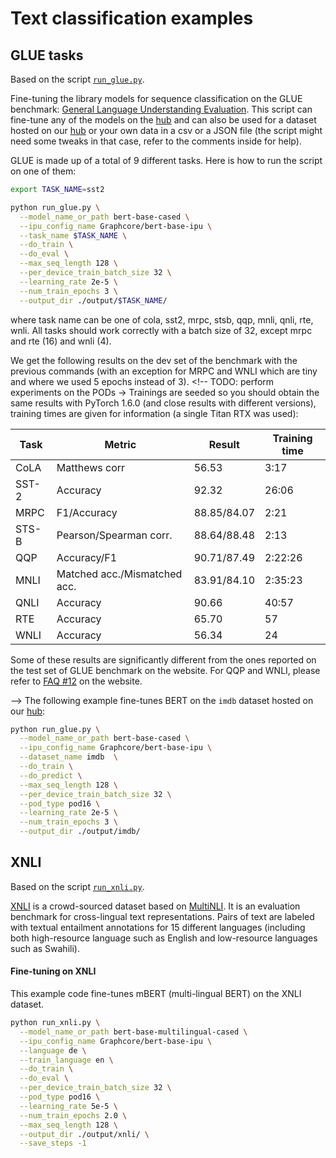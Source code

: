 <!---
Copyright 2020 The HuggingFace Team. All rights reserved.

Licensed under the Apache License, Version 2.0 (the "License");
you may not use this file except in compliance with the License.
You may obtain a copy of the License at

    http://www.apache.org/licenses/LICENSE-2.0

Unless required by applicable law or agreed to in writing, software
distributed under the License is distributed on an "AS IS" BASIS,
WITHOUT WARRANTIES OR CONDITIONS OF ANY KIND, either express or implied.
See the License for the specific language governing permissions and
limitations under the License.
-->

# Text classification examples

## GLUE tasks

Based on the script [`run_glue.py`](https://github.com/huggingface/transformers/blob/master/examples/pytorch/text-classification/run_glue.py).

Fine-tuning the library models for sequence classification on the GLUE benchmark: [General Language Understanding
Evaluation](https://gluebenchmark.com/). This script can fine-tune any of the models on the [hub](https://huggingface.co/models)
and can also be used for a dataset hosted on our [hub](https://huggingface.co/datasets) or your own data in a csv or a JSON file
(the script might need some tweaks in that case, refer to the comments inside for help).

GLUE is made up of a total of 9 different tasks. Here is how to run the script on one of them:

```bash
export TASK_NAME=sst2

python run_glue.py \
  --model_name_or_path bert-base-cased \
  --ipu_config_name Graphcore/bert-base-ipu \
  --task_name $TASK_NAME \
  --do_train \
  --do_eval \
  --max_seq_length 128 \
  --per_device_train_batch_size 32 \
  --learning_rate 2e-5 \
  --num_train_epochs 3 \
  --output_dir ./output/$TASK_NAME/
```

where task name can be one of cola, sst2, mrpc, stsb, qqp, mnli, qnli, rte, wnli. All tasks should work correctly with a batch size of 32, except mrpc and rte (16) and wnli (4).

We get the following results on the dev set of the benchmark with the previous commands (with an exception for MRPC and
WNLI which are tiny and where we used 5 epochs instead of 3). <!-- TODO: perform experiments on the PODs -> Trainings are seeded so you should obtain the same
results with PyTorch 1.6.0 (and close results with different versions), training times are given for information (a
single Titan RTX was used):

| Task  | Metric                       | Result      | Training time |
|-------|------------------------------|-------------|---------------|
| CoLA  | Matthews corr                | 56.53       | 3:17          |
| SST-2 | Accuracy                     | 92.32       | 26:06         |
| MRPC  | F1/Accuracy                  | 88.85/84.07 | 2:21          |
| STS-B | Pearson/Spearman corr.       | 88.64/88.48 | 2:13          |
| QQP   | Accuracy/F1                  | 90.71/87.49 | 2:22:26       |
| MNLI  | Matched acc./Mismatched acc. | 83.91/84.10 | 2:35:23       |
| QNLI  | Accuracy                     | 90.66       | 40:57         |
| RTE   | Accuracy                     | 65.70       | 57            |
| WNLI  | Accuracy                     | 56.34       | 24            |

Some of these results are significantly different from the ones reported on the test set of GLUE benchmark on the
website. For QQP and WNLI, please refer to [FAQ #12](https://gluebenchmark.com/faq) on the website.

-->
The following example fine-tunes BERT on the `imdb` dataset hosted on our [hub](https://huggingface.co/datasets):

```bash
python run_glue.py \
  --model_name_or_path bert-base-cased \
  --ipu_config_name Graphcore/bert-base-ipu \
  --dataset_name imdb  \
  --do_train \
  --do_predict \
  --max_seq_length 128 \
  --per_device_train_batch_size 32 \
  --pod_type pod16 \
  --learning_rate 2e-5 \
  --num_train_epochs 3 \
  --output_dir ./output/imdb/
```

## XNLI

Based on the script [`run_xnli.py`](https://github.com/huggingface/transformers/examples/pytorch/text-classification/run_xnli.py).

[XNLI](https://www.nyu.edu/projects/bowman/xnli/) is a crowd-sourced dataset based on [MultiNLI](http://www.nyu.edu/projects/bowman/multinli/). It is an evaluation benchmark for cross-lingual text representations. Pairs of text are labeled with textual entailment annotations for 15 different languages (including both high-resource language such as English and low-resource languages such as Swahili).

#### Fine-tuning on XNLI

This example code fine-tunes mBERT (multi-lingual BERT) on the XNLI dataset. <!-- TODO: compute time -> It runs in 106 mins on a single tesla V100 16GB.-->

```bash
python run_xnli.py \
  --model_name_or_path bert-base-multilingual-cased \
  --ipu_config_name Graphcore/bert-base-ipu \
  --language de \
  --train_language en \
  --do_train \
  --do_eval \
  --per_device_train_batch_size 32 \
  --pod_type pod16 \
  --learning_rate 5e-5 \
  --num_train_epochs 2.0 \
  --max_seq_length 128 \
  --output_dir ./output/xnli/ \
  --save_steps -1
```

<!-- TODO: insert accuracy
Training with the previously defined hyper-parameters yields the following results on the **test** set:

```bash
acc = 0.7093812375249501
```
-->
